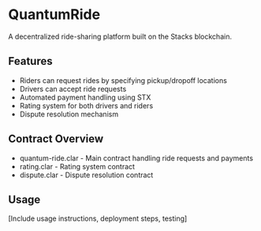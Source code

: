 # QuantumRide
A decentralized ride-sharing platform built on the Stacks blockchain.

## Features
- Riders can request rides by specifying pickup/dropoff locations
- Drivers can accept ride requests
- Automated payment handling using STX
- Rating system for both drivers and riders
- Dispute resolution mechanism

## Contract Overview
- quantum-ride.clar - Main contract handling ride requests and payments
- rating.clar - Rating system contract
- dispute.clar - Dispute resolution contract

## Usage
[Include usage instructions, deployment steps, testing]
